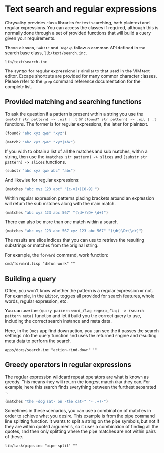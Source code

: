 # Text search and regular expressions

Chrysalisp provides class libraries for text searching, both plaintext and
regular expressions. You can access the classes if required, although this is
normally done through a set of provided functions that will build a query given
your requirements.

These classes, `Substr` and `Regexp` follow a common API defined in the search
base class, `lib/text/search.inc`.

```file
lib/text/search.inc
```

The syntax for regular expressions is similar to that used in the VIM text
editor. Escape shortcuts are provided for many common character classes. Please
refer to the `grep` command reference documentation for the complete list.

## Provided matching and searching functions

To ask the question if a pattern is present within a string you use the
`(match? str pattern) -> :nil | :t` or `(found? str pattern) -> :nil | :t`
functions. The former is for regular expressions, the latter for plaintext.

```lisp
(found? "abc xyz qwe" "xyz")
```

```lisp
(match? "abc xyz qwe" "xyz|abc")
```

If you wish to obtain a list of all the matches and sub matches, within a
string, then use the `(matches str pattern) -> slices` and `(substr str
pattern) -> slices` functions.

```lisp
(substr "abc xyz qwe abc" "abc")
```

And likewise for regular expressions:

```lisp
(matches "abc xyz 123 abc" "[x-y]+|[0-9]+")
```

Within regular expression patterns placing brackets around an expression will
return the sub matches along with the main match.

```lisp
(matches "abc xyz 123 abc 567" "(\d+)\D+(\d+)")
```

There can also be more than one match within a search.

```lisp
(matches "abc xyz 123 abc 567 xyz 123 abc 567" "(\d+)\D+(\d+)")
```

The results are slice indices that you can use to retrieve the resulting
substrings or matches from the original string.

For example, the `forward` command, work function:

```file
cmd/forward.lisp "defun work" ""
```

## Building a query

Often, you won't know whether the pattern is a regular expression or not. For
example, in the `Editor`, toggles all provided for search features, whole
words, regular expression, etc.

You can use the `(query pattern word_flag regexp_flag) -> (search pattern
meta)` function and let it build you the correct query to use, including the
correct search instance and meta data.

Here, in the `Docs` app find down action, you can see the it passes the search
settings into the query function and uses the returned engine and resulting
meta data to perform the search.

```file
apps/docs/search.inc "action-find-down" ""
```

## Greedy operators in regular expressions

The regular expression wildcard repeat operators are what is known as greedy.
This means they will return the longest match that they can. For example, here
this search finds everything between the furthest separated `-`.

```lisp
(matches "the -dog sat- on -the cat-" "-(.+)-")
```

Sometimes in these scenarios, you can use a combination of matches in order to
achieve what you desire. This example is from the pipe command line splitting
function. It wants to split a string on the pipe symbols, but not if they are
within quoted arguments, so it uses a combination of finding all the quotes,
and then only splitting where the pipe matches are not within pairs of these.

```file
lib/task/pipe.inc "pipe-split" ""
```
